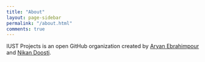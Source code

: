 ```yaml
---
title: "About"
layout: page-sidebar
permalink: "/about.html"
comments: true
---
```



IUST Projects is an open GitHub organization created by [Aryan Ebrahimpour](https://avestura.dev) and [Nikan Doosti](https://nikronic.github.io/).